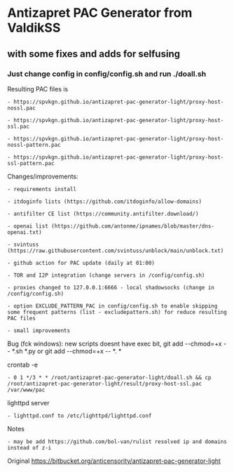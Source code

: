 # Antizapret PAC Generator from ValdikSS #

## with some fixes and adds for selfusing ##

### Just change config in config/config.sh and run ./doall.sh 

Resulting PAC files is

    - https://spvkgn.github.io/antizapret-pac-generator-light/proxy-host-nossl.pac

    - https://spvkgn.github.io/antizapret-pac-generator-light/proxy-host-ssl.pac

    - https://spvkgn.github.io/antizapret-pac-generator-light/proxy-host-nossl-pattern.pac

    - https://spvkgn.github.io/antizapret-pac-generator-light/proxy-host-ssl-pattern.pac

Changes/improvements:

    - requirements install

    - itdoginfo lists (https://github.com/itdoginfo/allow-domains)

    - antifilter CE list (https://community.antifilter.download/)

    - openai list (https://github.com/antonme/ipnames/blob/master/dns-openai.txt)

    - svintuss  (https://raw.githubusercontent.com/svintuss/unblock/main/unblock.txt)

    - github action for PAC update (daily at 01:00)

    - TOR and I2P integration (change servers in /config/config.sh)

    - proxies changed to 127.0.0.1:6666 - local shadowsocks (change in /config/config.sh)

    - option EXCLUDE_PATTERN_PAC in config/config.sh to enable skipping some frequent patterns (list - excludepattern.sh) for reduce resulting PAC files

    - small improvements

Bug (fck windows): new scripts doesnt have exec bit, git add --chmod=+x -- *.sh *.py or git add --chmod=+x -- *. *

crontab -e

    - 0 1 */3 * * /root/antizapret-pac-generator-light/doall.sh && cp /root/antizapret-pac-generator-light/result/proxy-host-ssl.pac /var/www/pac

lighttpd server

    - lighttpd.conf to /etc/lighttpd/lighttpd.conf

Notes

    - may be add https://github.com/bol-van/rulist resolved ip and domains instead of z-i


Original https://bitbucket.org/anticensority/antizapret-pac-generator-light
